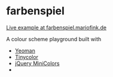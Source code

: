 farbenspiel
===========

[Live example at farbenspiel.mariofink.de](http://farbenspiel.mariofink.de)

A colour scheme playground built with
* <a href="http://yeoman.io">Yeoman</a>
* <a href="http://bgrins.github.io/TinyColor/">Tinycolor</a>
* <a href="http://labs.abeautifulsite.net/jquery-minicolors/">jQuery MiniColors</a>
* 
